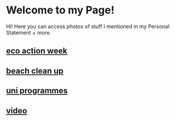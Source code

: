 # Welcome to my Page!
Hi! Here you can access photos of stuff I mentioned in my Personal Statement + more. 

## [eco action week](https://minchxy.github.io/eco-action-week/index.html)

##  [beach clean up](https://minchxy.github.io/beach/index.html)

##  [uni programmes](https://minchxy.github.io/universities/index.html)

##  [video](https://minchxy.github.io/videos.html)
